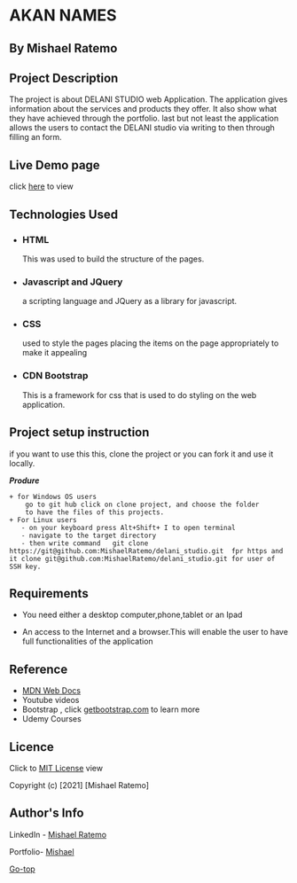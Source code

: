 # AKAN NAMES
## By Mishael Ratemo


## Project Description
The project is about DELANI STUDIO web Application. The application gives information about the services
and products they offer. It also show what they have achieved through the portfolio. last but not least the 
application allows the users to contact the DELANI studio via writing to then through filling an form. 

 ## Live Demo page
 click [here]() to view 


 ## Technologies Used
* ### HTML 
     This was used to build the structure of the pages.

* ### Javascript and JQuery
    a scripting language and JQuery as a library for javascript.
* ### CSS 
     used to style the pages placing the items on the page appropriately to make it appealing 
* ### CDN Bootstrap 
     This is a framework for css that is used to do  styling on the web application.

 ## Project setup instruction
 if you want to use this this, clone the project or you can fork it and use it locally.

***Produre***

    + for Windows OS users
        go to git hub click on clone project, and choose the folder 
        to have the files of this projects.
    + For Linux users
       - on your keyboard press Alt+Shift+ I to open terminal
       - navigate to the target directory
       - then write command   git clone https://git@github.com:MishaelRatemo/delani_studio.git  fpr https and  it clone git@github.com:MishaelRatemo/delani_studio.git for user of SSH key.
 
## Requirements

* You need either a desktop computer,phone,tablet or an Ipad

* An access to the Internet and a browser.This will enable the user to have full functionalities of the application


## Reference
* [MDN Web Docs](https://developer.mozilla.org/en-US/)
* Youtube  videos
* Bootstrap , click  [getbootstrap.com](https://getbootstrap.com/) to learn more
* Udemy Courses

## Licence

Click to  [MIT License](Licence) view

Copyright (c) [2021] [Mishael Ratemo] 

## Author's Info

LinkedIn - [Mishael Ratemo](www.linkedin.com/in/mishael-mosoti-37b786161/)


Portfolio- [Mishael](https://mishaelratemo.github.io/my_portfolio/)

[Go-top](#MyPortfolio)